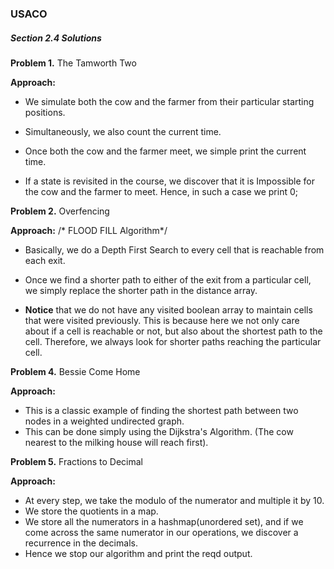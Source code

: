 ### USACO
##### Section 2.4 Solutions

**Problem 1.** The Tamworth Two

**Approach:**
* We simulate both the cow and the farmer from their particular starting positions. 
* Simultaneously, we also count the current time.
* Once both the cow and the farmer meet, we simple print the current time.

* If a state is revisited in the course, we discover that it is Impossible for the cow and the farmer to meet. Hence, in such a case we print 0;


**Problem 2.** Overfencing

**Approach:**
/* FLOOD FILL Algorithm*/
* Basically, we do a Depth First Search to every cell that is reachable from each exit.
* Once we find a shorter path to either of the exit from a particular cell, we simply replace the shorter path in the distance array.

* **Notice** that we do not have any visited boolean array to maintain cells that were visited previously. This is because here we not only care about if a cell is reachable or not, but also about the shortest path to the cell. Therefore, we always look for shorter paths reaching the particular cell.


**Problem 4.** Bessie Come Home

**Approach:**
* This is a classic example of finding the shortest path between two nodes in a weighted undirected graph.
* This can be done simply using the Dijkstra's Algorithm. (The cow nearest to the milking house will reach first).


**Problem 5.** Fractions to Decimal

**Approach:**
* At every step, we take the modulo of the numerator and multiple it by 10. 
* We store the quotients in a map.
* We store all the numerators in a hashmap(unordered set), and if we come across the same numerator in our operations, we discover a recurrence in the decimals. 
* Hence we stop our algorithm and print the reqd output.